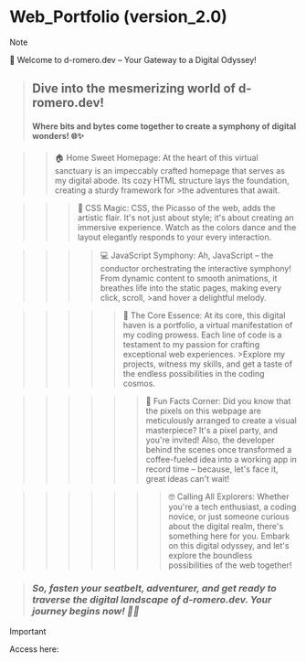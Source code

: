 ﻿# Web_Portfolio (version_2.0)
 > [!NOTE]  
> 🚀 Welcome to d-romero.dev – Your Gateway to a Digital Odyssey!

> <h2>Dive into the mesmerizing world of d-romero.dev!</h2>
> <h4>Where bits and bytes come together to create a symphony of digital wonders! 🌐✨</h4>

>>🏠 Home Sweet Homepage:
>At the heart of this virtual sanctuary is an impeccably crafted homepage that serves as my digital abode. Its cozy HTML structure lays the foundation, creating a sturdy framework for >the adventures that await.

>>>🎨 CSS Magic:
>CSS, the Picasso of the web, adds the artistic flair. It's not just about style; it's about creating an immersive experience. Watch as the colors dance and the layout elegantly responds to your every interaction.

>>>>💻 JavaScript Symphony:
>Ah, JavaScript – the conductor orchestrating the interactive symphony! From dynamic content to smooth animations, it breathes life into the static pages, making every click, scroll, >and hover a delightful melody.

>>>>>🌟 The Core Essence:
>At its core, this digital haven is a portfolio, a virtual manifestation of my coding prowess. Each line of code is a testament to my passion for crafting exceptional web experiences. >Explore my projects, witness my skills, and get a taste of the endless possibilities in the coding cosmos.

>>>>>>🎉 Fun Facts Corner:
>Did you know that the pixels on this webpage are meticulously arranged to create a visual masterpiece? It's a pixel party, and you're invited! Also, the developer behind the scenes once transformed a coffee-fueled idea into a working app in record time – because, let's face it, great ideas can't wait!

>>>>>>>🤓 Calling All Explorers:
>Whether you're a tech enthusiast, a coding novice, or just someone curious about the digital realm, there's something here for you. Embark on this digital odyssey, and let's explore the boundless possibilities of the web together!

><i><h3>So, fasten your seatbelt, adventurer, and get ready to traverse the digital landscape of d-romero.dev. Your journey begins now! 🚀✨</h3></i>

> [!IMPORTANT]  
> Access here: 

